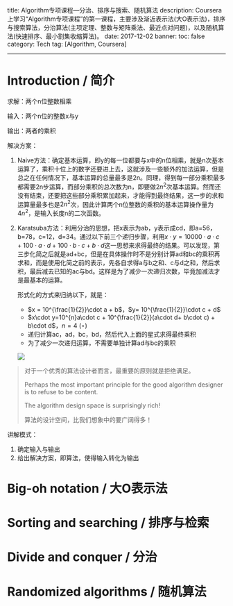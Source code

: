 title: Algorithm专项课程—分治、排序与搜索、随机算法
description: Coursera上学习“Algorithm专项课程”的第一课程，主要涉及渐近表示法(大O表示法)，排序与搜索算法，分治算法(主项定理、整数与矩阵乘法、最近点对问题)，以及随机算法(快速排序、最小割集收缩算法)。
date: 2017-12-02 
banner:
toc: false
category: Tech
tag: [Algorithm, Coursera]

---

# Introduction / 简介

求解：两个n位整数相乘

输入：两个n位的整数x与y

输出：两者的乘积

解决方案：

1. Naive方法：确定基本运算，即y的每一位都要与x中的n位相乘，就是n次基本运算了，乘积十位上的数字还要进上去，这就涉及一些额外的加法运算，但是总之在任何情况下，基本运算的总量最多是2n。同理，得到每一部分乘积最多都需要2n步运算，而部分乘积的总次数为n，即要做$2n^2$次基本运算。然而还没有结束，还要把这些部分乘积累加起来，才能得到最终结果，这一步的求和运算量最多也是$2n^2$次，因此计算两个n位整数的乘积的基本运算操作量为$4n^2$，是输入长度n的二次函数。

2. Karatsuba方法：利用分治的思想，把x表示为ab，y表示成cd，即a=56，b=78，c=12，d=34。通过以下前三个递归步骤，利用$x\cdot y = 10000\cdot a\cdot c + 100\cdot a\cdot d + 100\cdot b\cdot c + b\cdot d$这一思想来求得最终的结果。可以发现，第三步化简之后就是ad+bc，但是在具体操作时不是分别计算ad和bc的乘积再求和，而是使用化简之前的表示，先各自求得a与b之和、c与d之和，然后求积，最后减去已知的ac与bd。这样是为了减少一次递归次数，毕竟加减法才是最基本的运算。

   形式化的方式来归纳以下，就是：

   - $x = 10^{\frac{1}{2}}\cdot a + b$，$y= 10^{\frac{1}{2}}\cdot c + d$
   - $x\cdot y=10^{n}a\cdot c + 10^{\frac{1}{2}}(a\cdot d+ b\cdot c) + b\cdot d$，$n=4$ ($\star$)
   - 递归计算ac，ad，bc，bd，然后代入上面的星式求得最终乘积
   - 为了减少一次递归运算，不需要单独计算ad与bc的乘积

   ![](http://7xwggp.com1.z0.glb.clouddn.com/karatsuba.jpg)





> 对于一个优秀的算法设计者而言，最重要的原则就是拒绝满足。
>
> Perhaps the most important principle for the good algorithm designer is to refuse to be content.
>
> The algorithm design space is surprisingly rich!
>
> 算法的设计空间，比我们想象中的要广阔得多！

讲解模式：

1. 确定输入与输出
2. 给出解决方案，即算法，使得输入转化为输出

# Big-oh notation / 大O表示法

# Sorting and searching / 排序与检索

# Divide and conquer / 分治

# Randomized algorithms / 随机算法







